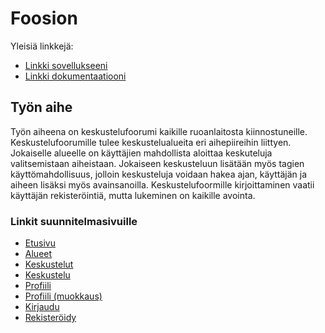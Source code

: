 # Foosion

Yleisiä linkkejä:

* [Linkki sovellukseeni](https://lleevi.users.cs.helsinki.fi/tsoha/)
* [Linkki dokumentaatiooni](https://github.com/leevilehtonen/Tsoha-Bootstrap/blob/master/doc/dokumentaatio.pdf)

## Työn aihe

Työn aiheena on keskustelufoorumi kaikille ruoanlaitosta kiinnostuneille. Keskustelufoorumille tulee keskustelualueita eri aihepiireihin liittyen. Jokaiselle alueelle on käyttäjien mahdollista aloittaa keskuteluja valitsemistaan aiheistaan. Jokaiseen keskusteluun lisätään myös tagien käyttömahdollisuus, jolloin keskusteluja voidaan hakea ajan, käyttäjän ja aiheen lisäksi myös avainsanoilla. Keskustelufoormille kirjoittaminen vaatii käyttäjän rekisteröintiä, mutta lukeminen on kaikille avointa.

### Linkit suunnitelmasivuille

- [Etusivu](https://lleevi.users.cs.helsinki.fi/tsoha/home)
- [Alueet](https://lleevi.users.cs.helsinki.fi/tsoha/discussions)
- [Keskustelut](https://lleevi.users.cs.helsinki.fi/tsoha/topics)
- [Keskustelu](https://lleevi.users.cs.helsinki.fi/tsoha/topics/1)
- [Profiili](https://lleevi.users.cs.helsinki.fi/tsoha/profile/1)
- [Profiili (muokkaus)](https://lleevi.users.cs.helsinki.fi/tsoha/profile/1/edit)
- [Kirjaudu](https://lleevi.users.cs.helsinki.fi/tsoha/login)
- [Rekisteröidy](https://lleevi.users.cs.helsinki.fi/tsoha/signup)
